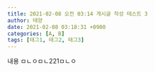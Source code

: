 ```yaml
---
title: 2021-02-08 오전 03:14 게시글 작성 테스트 3
author: 태양
date: 2021-02-08 03:18:31 +0900
categories: [A, B]
tags: [태그1, 태그2, 태그3]
---
```

내용 ㅁㄴㅇㅁㄴ221ㅁㄴㅇ